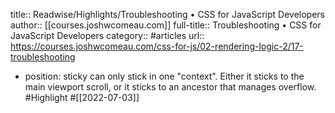 title:: Readwise/Highlights/Troubleshooting • CSS for JavaScript Developers
author:: [[courses.joshwcomeau.com]]
full-title:: Troubleshooting • CSS for JavaScript Developers
category:: #articles
url:: https://courses.joshwcomeau.com/css-for-js/02-rendering-logic-2/17-troubleshooting

- position: sticky can only stick in one "context". Either it sticks to the main viewport scroll, or it sticks to an ancestor that manages overflow. #Highlight #[[2022-07-03]]
